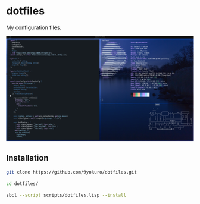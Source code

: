 # dotfiles
My configuration files.

![terminal](images/terminal.png)

## Installation
```bash
git clone https://github.com/9yokuro/dotfiles.git
```
```bash
cd dotfiles/
```
```bash
sbcl --script scripts/dotfiles.lisp --install
```

